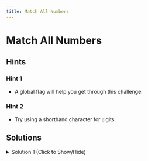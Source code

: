 ```yaml
---
title: Match All Numbers
---
```

# Match All Numbers

## Hints

### Hint 1

* A global flag will help you get through this challenge.

### Hint 2

* Try using a shorthand character for `d`igits.


## Solutions

<details><summary>Solution 1 (Click to Show/Hide)</summary>

```javascript
let numRegex = /\d/g;
```

#### Code Explanation

* The `\d` shorthand character is a shortcut for `[0-9]`, it search for any number between 0 and 9.
</details>